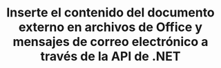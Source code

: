---
############################# Static ############################
layout: "auto-gen-gist"
draft: false
path: "es/assembly/net/document/potx/"
otherformats: PDF HTML XPS TIFF MHTML TXT XAML EPUB SVG PS PCL XML OTT OXPS MD POT OTP DOC DOCX DOCM DOT DOTX DOTM RTF ODT OTT XLS XLT XLSX XLSM XLTX XLTM XLSB ODS PPT PPTX PPTM PPS PPSX PPSM  POTM ODP EML EMLX MSG 

############################# Head ############################
head_title: "Inserte el contenido del documento externo en los correos electrónicos y el archivo POTX a través de la API de .NET"
head_description: "GroupDocs.Assembly .NET API permite a los programadores insertar dinámicamente el contenido del documento externo en PDF DOC, DOCX, RTF, XLSX, CSV, PPTX, EML, MSG y otros formatos de archivo."

############################# Header ############################
title: "Inserte el contenido del documento externo en archivos de Office y mensajes de correo electrónico a través de la API de .NET"
description: "GroupDocs.Assembly .NET API es totalmente compatible con la inserción dinámica del contenido de documentos externos en informes, correos electrónicos y documentos de Office como PDF DOCX, XLSX, CSV, PPTX, MSG y más."

######################### Download Button #######################
button:
    enable: true

############################# About ############################
about:
    enable: true
    title: "¿Cómo insertar el contenido del documento externo en otros archivos, informes y correos electrónicos a través de .NET?"
    content: |
       Un documento o archivo de documento hace referencia a un conjunto de información digital y no digital que el usuario puede recuperar en una etapa posterior. Un documento informático o digital es un archivo creado por una aplicación de software que se puede almacenar dentro de un sistema informático. Por lo general, se utiliza un procesador de textos o un editor de texto para crear un documento electrónico en un sistema informático. GroupDocs.Assembly para .NET es una API muy útil que ayuda a los desarrolladores de software a crear un potente software de aplicación que se puede usar para crear y administrar sus documentos con facilidad. Permite a los desarrolladores de software insertar dinámicamente el contenido de un documento externo en informes, correos electrónicos y documentos de Office. Proporcionó compatibilidad con algunos de los tipos de documentos más utilizados, como PDF, HTML, correo electrónico de Outlook, Microsoft Office Word, hojas de cálculo de Excel, presentaciones de PowerPoint y muchos más. Además, algunas funciones avanzadas relacionadas con la inserción y edición de contenido de documentos son totalmente compatibles, como insertar contenido en una página de documento, insertar en celdas de hoja de cálculo, editar o reemplazar contenido, insertar contenido en una diapositiva de presentación y muchas más.

############################# content ############################
steps:
    enable: true
    block:
    - title_left: "Inserte el contenido del documento externo en un archivo de Word a través de .NET"
      content_left: |
       GroupDocs.Assembly .NET API permite a los desarrolladores de software insertar fácilmente el contenido de un documento externo en varios tipos de documentos y mensajes de correo electrónico. El siguiente ejemplo de código .NET muestra cómo insertar el contenido de un documento externo en un documento de procesamiento de Word con solo un par de líneas de código.

      title_right: "Cómo agregar el contenido del documento al archivo POTX"
      content_right: |
        * Establecer plantilla de documento abierto de origen
        * Establecer informe de documento abierto de destino
        * Crear una instancia de la clase [DocumentAssembler](https://apireference.groupdocs.com/assembly/net/groupdocs.assembly/documentassembler)
        * Llame al método [AssembleDocument](https://apireference.groupdocs.com/assembly/net/groupdocs.assembly.documentassembler/assembledocument/methods/3) para generar un informe en formato de documento abierto. es compatible
          * Carga un documento de plantilla desde la ruta de origen especificada
          * Rellena el documento de plantilla con datos de las fuentes únicas o múltiples especificadas
          * Almacena el documento de resultados en la ruta de destino utilizando las LoadSaveOptions proporcionadas.
          * Información sobre objetos de origen de datos.

      gisthash: "c4dc0be4f8ab8c2ba4ee6a78673ca1cd"
      gistfile: "dynamic_documents_insertion_to_word_processing.cs"

    - title_left: "Inserte el contenido del documento externo en correos electrónicos a través de .NET"
      content_left: |
       GroupDocs.Assembly .NET API permite agregar y administrar varios tipos de documentos y contenidos dentro de los documentos. Permite insertar dinámicamente el contenido de un documento externo en varios tipos de documentos y formatos de archivo de correo electrónico. El siguiente código de C# muestra la facilidad con la que los usuarios pueden insertar el contenido de un documento externo en sus documentos y mensajes de correo electrónico dentro de sus propias aplicaciones .NET. 

      title_right: "Agregue el contenido del documento a un mensaje de correo electrónico a través de C#"
      content_right: |
        * Establecer plantilla de documento abierto de origen
        * Establecer informe de documento abierto de destino
        * Crear una instancia de la clase [DocumentAssembler](https://apireference.groupdocs.com/assembly/net/groupdocs.assembly/documentassembler)
        * Llame al método [AssembleDocument](https://apireference.groupdocs.com/assembly/net/groupdocs.assembly.documentassembler/assembledocument/methods/3) para generar un informe en formato de documento abierto. es compatible
          * Carga un documento de plantilla desde la ruta de origen especificada
          * Rellena el documento de plantilla con datos de las fuentes únicas o múltiples especificadas
          * Almacena el documento de resultados en la ruta de destino utilizando las LoadSaveOptions proporcionadas.
          * Información sobre objetos de origen de datos.

      gisthash: "8fe014550c5f05467da6910a7ee16f18"
      gistfile: "dynamic_documents_insertion_to_emails_dotnet.cs"

    - title_left: "Requisitos del sistema"
      content_left: |
        Las API de GroupDocs.Assembly .NET son compatibles con todas las principales plataformas y sistemas operativos. Para obtener una guía completa de requisitos del sistema, visite [requisitos del sistema](https://docs.groupdocs.com/assembly/net/system-requirements/) Antes de ejecutar el código a continuación, asegúrese de tener los siguientes requisitos previos instalados en su sistema:
         * Sistemas Operativos: Microsoft Windows, Linux, Mac OS
         * Entorno de desarrollo: Visual Studio, Xamarin, MonoDevelop, etc.
         * Marcos: .NET Framework, .NET Standard, .NET Core, Mono
         * Obtenga la última versión de las API GroupDocs.Assembly .NET de [NuGet](https://www.nuget.org/packages/GroupDocs.Assembly/)
        
      title_right: "Por qué usar GroupDocs.Assembly"
      content_right: |
        * Permita a los usuarios crear documentos personalizados a partir de plantillas.
        * No se requiere software adicional para crear y automatizar documentos
        * Capacidad para generar un documento de salida basado en la fuente de datos
        * Insertar dinámicamente el contenido del documento en el informe
        * Adjunte dinámicamente archivos adjuntos de correo electrónico e inserte hipervínculos en informes
        * Eliminación automática de párrafos vacíos
        * Soporte completo para múltiples formatos de datos
        * Soporte de archivos adjuntos de correo electrónico dinámico

demos:
    enable: true
        

more_formats:
    enable: true


back_to_top:
    enable: true
---
